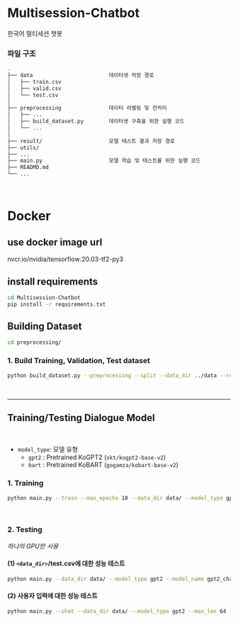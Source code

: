 # Multisession-Chatbot
한국어 멀티세션 챗봇

### **파일 구조**

```bash
.
├── data                        데이터셋 저장 경로
│   ├── train.csv
│   ├── valid.csv
│   └── test.csv               
│
├── preprocessing               데이터 라벨링 및 전처리 
│   ├── ...
│   ├── build_dataset.py        데이터셋 구축을 위한 실행 코드
│   └── ...                 
│
├── result/                     모델 테스트 결과 저장 경로
├── utils/
├── ...
├── main.py                     모델 학습 및 테스트를 위한 실행 코드
├── READMD.md
└── ...
```

<br>

# **Docker**

## **use docker image url**

nvcr.io/nvidia/tensorflow:20.03-tf2-py3

## **install requirements**

```bash
cd Multisession-Chatbot
pip install -r requirements.txt
```

## **Building Dataset** 


```bash
cd preprocessing/
```

### 1. Build Training, Validation, Test dataset
```bash
python build_dataset.py --preprocessing --split --data_dir ../data --result_dir ../result
```

<br>

---

## **Training/Testing Dialogue Model** 

<br>

- `model_type`: 모델 유형      
    - `gpt2` : Pretrained KoGPT2 (`skt/kogpt2-base-v2`)
    - `bart` : Pretrained KoBART (`gogamza/kobart-base-v2`)

### 1. Training

```bash
python main.py --train --max_epochs 10 --data_dir data/ --model_type gpt2 --model_name gpt2_chat --max_len 64 --gpuid 0
```

<br>

### 2. Testing

*하나의 GPU만 사용*  

#### (1) `<data_dir>`/test.csv에 대한 성능 테스트

```bash
python main.py --data_dir data/ --model_type gpt2 --model_name gpt2_chat --save_dir result --max_len 64 --gpuid 0 --model_pt <model checkpoint path>
```

#### (2) 사용자 입력에 대한 성능 테스트

```bash
python main.py --chat --data_dir data/ --model_type gpt2 --max_len 64 --gpuid 0 --model_pt <model checkpoint path>
```

<br>


